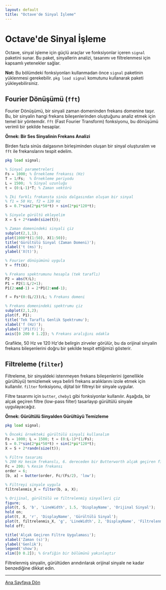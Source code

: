 ```yaml
---
layout: default
title: "Octave'de Sinyal İşleme"
---
```


# Octave'de Sinyal İşleme

Octave, sinyal işleme için güçlü araçlar ve fonksiyonlar içeren `signal` paketini sunar. Bu paket, sinyallerin analizi, tasarımı ve filtrelenmesi için kapsamlı yetenekler sağlar.

**Not:** Bu bölümdeki fonksiyonları kullanmadan önce `signal` paketinin yüklenmesi gerekebilir. `pkg load signal` komutunu kullanarak paketi yükleyebilirsiniz.

## Fourier Dönüşümü (`fft`)

Fourier Dönüşümü, bir sinyali zaman domeninden frekans domenine taşır. Bu, bir sinyalin hangi frekans bileşenlerinden oluştuğunu analiz etmek için temel bir yöntemdir. `fft` (Fast Fourier Transform) fonksiyonu, bu dönüşümü verimli bir şekilde hesaplar.

**Örnek: Bir Ses Sinyalinin Frekans Analizi**

Birden fazla sinüs dalgasının birleşiminden oluşan bir sinyal oluşturalım ve `fft` ile frekanslarını tespit edelim.

```octave
pkg load signal;

% Sinyal parametreleri
Fs = 1000; % Örnekleme frekansı (Hz)
T = 1/Fs;  % Örnekleme periyodu
L = 1500;  % Sinyal uzunluğu
t = (0:L-1)*T; % Zaman vektörü

% İki farklı frekansta sinüs dalgasından oluşan bir sinyal
% f1 = 50 Hz, f2 = 120 Hz
S = 0.7*sin(2*pi*50*t) + sin(2*pi*120*t);

% Sinyale gürültü ekleyelim
X = S + 2*randn(size(t));

% Zaman domenindeki sinyali çiz
subplot(2,1,1);
plot(1000*t(1:50), X(1:50));
title('Gürültülü Sinyal (Zaman Domeni)');
xlabel('t (ms)');
ylabel('X(t)');

% Fourier dönüşümünü uygula
Y = fft(X);

% Frekans spektrumunu hesapla (tek taraflı)
P2 = abs(Y/L);
P1 = P2(1:L/2+1);
P1(2:end-1) = 2*P1(2:end-1);

f = Fs*(0:(L/2))/L; % Frekans domeni

% Frekans domenindeki spektrumu çiz
subplot(2,1,2);
plot(f, P1);
title('Tek Taraflı Genlik Spektrumu');
xlabel('f (Hz)');
ylabel('|P1(f)|');
axis([0 200 0 1.2]); % Frekans aralığını odakla
```
Grafikte, 50 Hz ve 120 Hz'de belirgin zirveler görülür, bu da orijinal sinyalin frekans bileşenlerini doğru bir şekilde tespit ettiğimizi gösterir.

## Filtreleme (`filter`)

Filtreleme, bir sinyaldeki istenmeyen frekans bileşenlerini (genellikle gürültüyü) temizlemek veya belirli frekans aralıklarını izole etmek için kullanılır. `filter` fonksiyonu, dijital bir filtreyi bir sinyale uygular.

Filtre tasarımı için `butter`, `cheby1` gibi fonksiyonlar kullanılır. Aşağıda, bir alçak geçiren filtre (low-pass filter) tasarlayıp gürültülü sinyale uygulayacağız.

**Örnek: Gürültülü Sinyalden Gürültüyü Temizleme**

```octave
pkg load signal;

% Önceki örnekteki gürültülü sinyali kullanalım
Fs = 1000; L = 1500; t = (0:L-1)*(1/Fs);
S = 0.7*sin(2*pi*50*t) + sin(2*pi*120*t);
X = S + 2*randn(size(t));

% Filtre tasarımı
% 200 Hz kesim frekanslı, 6. dereceden bir Butterworth alçak geçiren filtre
Fc = 200; % Kesim frekansı
order = 6;
[b, a] = butter(order, Fc/(Fs/2), 'low');

% Filtreyi sinyale uygula
filtrelenmis_X = filter(b, a, X);

% Orijinal, gürültülü ve filtrelenmiş sinyalleri çiz
figure;
plot(t, S, 'b', 'LineWidth', 1.5, 'DisplayName', 'Orijinal Sinyal');
hold on;
plot(t, X, 'r', 'DisplayName', 'Gürültülü Sinyal');
plot(t, filtrelenmis_X, 'g', 'LineWidth', 2, 'DisplayName', 'Filtrelenmis Sinyal');
hold off;

title('Alçak Geçiren Filtre Uygulaması');
xlabel('Zaman (s)');
ylabel('Genlik');
legend('show');
xlim([0 0.2]); % Grafiğin bir bölümünü yakınlaştır
```
Filtrelenmiş sinyalin, gürültüden arındırılarak orijinal sinyale ne kadar benzediğine dikkat edin.

---
[Ana Sayfaya Dön](./)